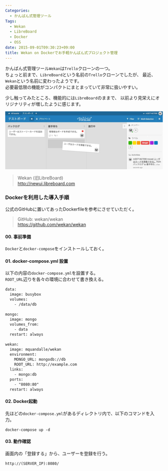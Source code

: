 ```yaml
---
Categories:
  - かんばん式管理ツール
Tags:
  - Wekan
  - LibreBoard
  - Docker
  - OSS
date: 2015-09-01T09:30:23+09:00
title: Wekan on Dockerでお手軽かんばん式プロジェクト管理
---
```


かんばん式管理ツール`Wekan`は`Trello`クローンの一つ。  
ちょっと前まで、`LibreBoard`という名前の`Trello`クローンでしたが、
最近、`Wekan`という名前に変わったようです。  
必要最低限の機能がコンパクトにまとまっていて非常に扱いやすい。

少し触ってみたところ、機能的には`LibreBoard`のままで、
以前より見栄えにオリジナリティが増したように感じます。

![Wekan ScreenShot](/images/post/2015/09/docker-wekan/wekan01.jpg)

> Wekan (旧LibreBoard)  
> http://newui.libreboard.com


### Dockerを利用した導入手順

公式のGitHubに置いてあったDockerfileを参考にさせていただく。

> GitHub: wekan/wekan  
> https://github.com/wekan/wekan

#### 00. 事前準備

`Docker`と`docker-compose`をインストールしておく。

#### 01. docker-compose.yml 設置

以下の内容の`docker-compose.yml`を設置する。  
`ROOT_URL`辺りを各々の環境に合わせて書き換える。

```
data:
  image: busybox
  volumes:
    - /data/db

mongo:
  image: mongo
  volumes_from:
    - data
  restart: always

wekan:
  image: mquandalle/wekan
  environment:
    MONGO_URL: mongodb://db
    ROOT_URL: http://example.com
  links:
    - mongo:db
  ports:
    - "8080:80"
  restart: always
```

#### 02. Docker起動

先ほどの`docker-compose.yml`があるディレクトリ内で、以下のコマンドを入力。
```
docker-compose up -d
```

#### 03. 動作確認
画面内の「登録する」から、ユーザーを登録を行う。
```
http://(SERVER_IP):8080/
```

